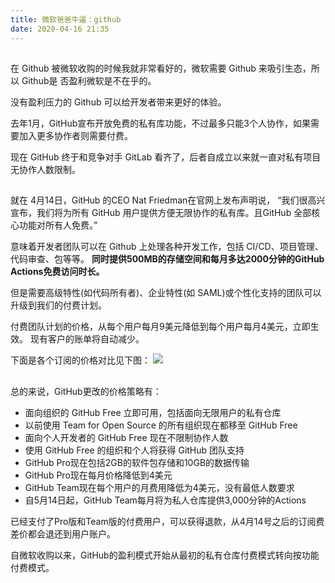 ```yaml
---
title: 微软爸爸牛逼：github
date: 2020-04-16 21:35
---
```

## 
在 Github 被微软收购的时候我就非常看好的，微软需要 Github 来吸引生态，所以 Github是 否盈利微软是不在乎的。

没有盈利压力的 Github 可以给开发者带来更好的体验。

去年1月，GitHub宣布开放免费的私有库功能，不过最多只能3个人协作，如果需要加入更多协作者则需要付费。

现在 GitHub 终于和竞争对手 GitLab 看齐了，后者自成立以来就一直对私有项目无协作人数限制。

## 
就在 4月14日，GitHub 的CEO Nat Friedman在官网上发布声明说， “我们很高兴宣布，我们将为所有 GitHub 用户提供方便无限协作的私有库。且GitHub 全部核心功能对所有人免费。”

意味着开发者团队可以在 Github 上处理各种开发工作，包括 CI/CD、项目管理、代码审查、包等等。 **同时提供500MB的存储空间和每月多达2000分钟的GitHub Actions免费访问时长。**

但是需要高级特性(如代码所有者)、企业特性(如 SAML)或个性化支持的团队可以升级到我们的付费计划。

付费团队计划的价格，从每个用户每月9美元降低到每个用户每月4美元，立即生效。 现有客户的账单将自动减少。

下面是各个订阅的价格对比见下图：
![](./_image/2020-04-16/2020-04-16-21-51-00.jpg)

## 
总的来说，GitHub更改的价格策略有：

- 面向组织的 GitHub Free 立即可用，包括面向无限用户的私有仓库
- 以前使用 Team for Open Source 的所有组织现在都移至 GitHub Free
- 面向个人开发者的 GitHub Free 现在不限制协作人数
- 使用 GitHub Free 的组织和个人将获得 GitHub 团队支持
- GitHub Pro现在包括2GB的软件包存储和10GB的数据传输
- GitHub Pro现在每月价格降低到4美元
- GitHub Team现在每个用户的月费用降低为4美元，没有最低人数要求
- 自5月14日起，GitHub Team每月将为私人仓库提供3,000分钟的Actions

已经支付了Pro版和Team版的付费用户，可以获得退款，从4月14号之后的订阅费差价都会退还到用户账户。

自微软收购以来，GitHub的盈利模式开始从最初的私有仓库付费模式转向按功能付费模式。
## 

